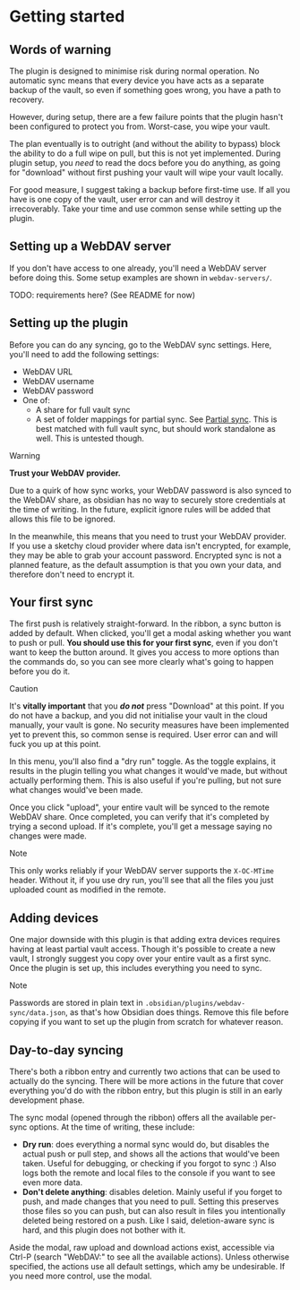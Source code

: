 # Getting started

## Words of warning

The plugin is designed to minimise risk during normal operation. No automatic sync means that every device you have acts as a separate backup of the vault, so even if something goes wrong, you have a path to recovery. 

However, during setup, there are a few failure points that the plugin hasn't been configured to protect you from. Worst-case, you wipe your vault.

The plan eventually is to outright (and without the ability to bypass) block the ability to do a full wipe on pull, but  this is not yet implemented. During plugin setup, you _need_ to read the docs before you do anything, as going for "download" without first pushing your vault will wipe your vault locally.

For good measure, I suggest taking a backup before first-time use. If all you have is one copy of the vault, user error can and will destroy it irrecoverably. Take your time and use common sense while setting up the plugin.

## Setting up a WebDAV server

If you don't have access to one already, you'll need a WebDAV server before doing this. Some setup examples are shown in `webdav-servers/`.

TODO: requirements here? (See README for now)

## Setting up the plugin

Before you can do any syncing, go to the WebDAV sync settings. Here, you'll need to add the following settings:

* WebDAV URL
* WebDAV username
* WebDAV password
* One of:
    * A share for full vault sync
    * A set of folder mappings for partial sync. See [Partial sync](https://github.com/LunarWatcher/obsidian-webdav-sync/blob/master/docs/Partial%20sync.md). This is best matched with full vault sync, but should work standalone as well. This is untested though.


> [!warning] 
>
> **Trust your WebDAV provider.**
> 
> Due to a quirk of how sync works, your WebDAV password is also synced to the WebDAV share, as obsidian has no way to securely store credentials at the time of writing. In the future, explicit ignore rules will be added that allows this file to be ignored. 
> 
> In the meanwhile, this means that you need to trust your WebDAV provider. If you use a sketchy cloud provider where data isn't encrypted, for example, they may be able to grab your account password. Encrypted sync is not a planned feature, as the default assumption is that you own your data, and therefore don't need to encrypt it.

## Your first sync

The first push is relatively straight-forward. In the ribbon, a sync button is added by default. When clicked, you'll get a modal asking whether you want to push or pull. **You should use this for your first sync**, even if you don't want to keep the button around. It gives you access to more options than the commands do, so you can see more clearly what's going to happen before you do it.

> [!caution]
>
> It's **vitally important** that you ***do not*** press "Download" at this point. If you do not have a backup, and you did not initialise your vault in the cloud manually, your vault is gone. No security measures have been implemented yet to prevent this, so common sense is required. User error can and will fuck you up at this point.

In this menu, you'll also find a "dry run" toggle. As the toggle explains, it results in the plugin telling you what changes it would've made, but without actually performing them. This is also useful if you're pulling, but not sure what changes would've been made. 

Once you click "upload", your entire vault will be synced to the remote WebDAV share. Once completed, you can verify that it's completed by trying a second upload. If it's complete, you'll get a message saying no changes were made.

> [!note]
>
> This only works reliably if your WebDAV server supports the `X-OC-MTime` header. Without it, if you use dry run, you'll see that all the files you just uploaded count as modified in the remote.

## Adding devices

One major downside with this plugin is that adding extra devices requires having at least partial vault access. Though it's possible to create a new vault, I strongly suggest you copy over your entire vault as a first sync. Once the plugin is set up, this includes everything you need to sync. 

> [!note]
>
> Passwords are stored in plain text in `.obsidian/plugins/webdav-sync/data.json`, as that's how Obsidian does things. Remove this file before copying if you want to set up the plugin from scratch for whatever reason.

## Day-to-day syncing

There's both a ribbon entry and currently two actions that can be used to actually do the syncing. There will be more actions in the future that cover everything you'd do with the ribbon entry, but this plugin is still in an early development phase. 

The sync modal (opened through the ribbon) offers all the available per-sync options. At the time of writing, these include:

* **Dry run**: does everything a normal sync would do, but disables the actual push or pull step, and shows all the actions that would've been taken. Useful for debugging, or checking if you forgot to sync :) Also logs both the remote and local files to the console if you want to see even more data.
* **Don't delete anything**: disables deletion. Mainly useful if you forget to push, and made changes that you need to pull. Setting this preserves those files so you can push, but can also result in files you intentionally deleted being restored on a push. Like I said, deletion-aware sync is hard, and this plugin does not bother with it.

Aside the modal, raw upload and download actions exist, accessible via Ctrl-P (search "WebDAV:" to see all the available actions). Unless otherwise specified, the actions use all default settings, which amy be undesirable. If you need more control, use the modal.
